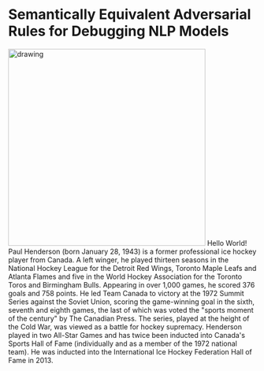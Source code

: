 # Semantically Equivalent Adversarial Rules for Debugging NLP Models

<img src="https://github.com/anirbanl/anirbanl.github.io/blob/master/img/notes/sear-main.png" alt="drawing" width="400"/> 
Hello World! Paul Henderson (born January 28, 1943) is a former professional ice hockey player from Canada. A left winger, he played thirteen seasons in the National Hockey League for the Detroit Red Wings, Toronto Maple Leafs and Atlanta Flames and five in the World Hockey Association for the Toronto Toros and Birmingham Bulls. Appearing in over 1,000 games, he scored 376 goals and 758 points. He led Team Canada to victory at the 1972 Summit Series against the Soviet Union, scoring the game-winning goal in the sixth, seventh and eighth games, the last of which was voted the "sports moment of the century" by The Canadian Press. The series, played at the height of the Cold War, was viewed as a battle for hockey supremacy. Henderson played in two All-Star Games and has twice been inducted into Canada's Sports Hall of Fame (individually and as a member of the 1972 national team). He was inducted into the International Ice Hockey Federation Hall of Fame in 2013.


